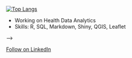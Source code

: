 
[![Top Langs](https://github-readme-stats.vercel.app/api/top-langs/?username=Luccan97&layout=compact)](https://github.com/Luccan97/github-readme-stats)

-  Working on Health Data Analytics
-  Skills: R, SQL, Markdown, Shiny, QGIS, Leaflet


-->

      
<a class="libutton" href="https://www.linkedin.com/comm/mynetwork/discovery-see-all?usecase=PEOPLE_FOLLOWS&followMember=lucca-nielsen-53b2a9181" target="_blank">Follow on LinkedIn</a>
